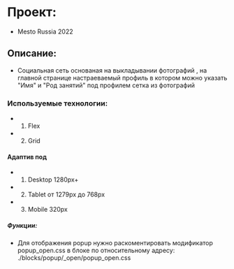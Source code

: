# Проект: 

* Mesto Russia 2022

## Описание: 

* Социальная сеть основаная на выкладывании фотографий , 
на главной странице настраеваемый профиль в котором можно 
указать "Имя" и "Род занятий" под профилем сетка из фотографий

### Используемые технологии: 

* 1. Flex
* 2. Grid

#### Адаптив под

* 1. Desktop 1280px+
* 2. Tablet от 1279px до 768px 
* 3. Mobile 320px

##### Функции:

* Для отображения popup нужно раскоментировать модификатор 
popup_open.css в блоке 
по относительному адресу: 
./blocks/popup/_open/popup_open.css   
